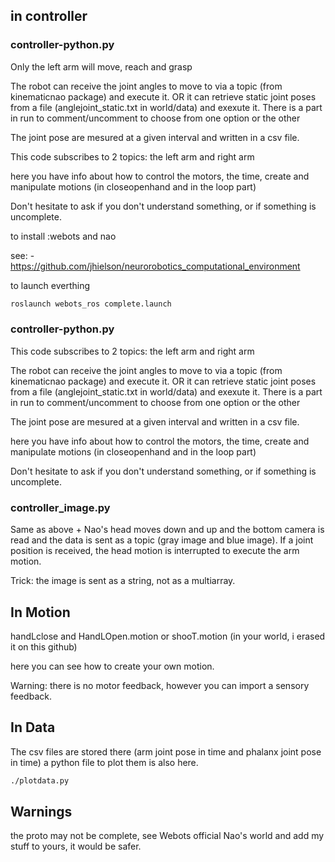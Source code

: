 ## in controller

### controller-python.py 

Only the left arm will move, reach and grasp 

The robot can receive the joint angles to move to via a topic (from kinematicnao package) and execute it. 
OR it can retrieve static joint poses from a file (anglejoint_static.txt in world/data) and exexute it.
There is a part in run to comment/uncomment to choose from one option or the other


The joint pose are mesured at a given interval and written in a csv file. 

This code subscribes to 2 topics: the left arm and right arm 

here you have info about how to control the motors, the time, create and manipulate motions (in closeopenhand and in the loop part)

Don't hesitate to ask if you don't understand something, or if something is uncomplete. 

to install :webots and nao 

see: - https://github.com/jhielson/neurorobotics_computational_environment

to launch everthing

```bash
roslaunch webots_ros complete.launch
```

### controller-python.py 
This code subscribes to 2 topics: the left arm and right arm 

The robot can receive the joint angles to move to via a topic (from kinematicnao package) and execute it. 
OR it can retrieve static joint poses from a file (anglejoint_static.txt in world/data) and exexute it.
There is a part in run to comment/uncomment to choose from one option or the other


The joint pose are mesured at a given interval and written in a csv file. 


here you have info about how to control the motors, the time, create and manipulate motions (in closeopenhand and in the loop part)

Don't hesitate to ask if you don't understand something, or if something is uncomplete. 


### controller_image.py
Same as above + Nao's head moves down and up and the bottom camera is read and the data is sent as a topic (gray image and blue image).
If a joint position is received, the head motion is interrupted to execute the arm motion.

Trick: the image is sent as a string, not as a multiarray. 



## In Motion
handLclose and HandLOpen.motion or shooT.motion (in your world, i erased it on this github) 

here you can see how to create your own motion. 

Warning: there is no motor feedback, however you can import a sensory feedback.

## In Data

The csv files are stored there (arm joint pose in time and phalanx joint pose in time)
a python file to plot them is also here. 
```bash
./plotdata.py
```


## Warnings
the proto may not be complete, see Webots official Nao's world and add my stuff to yours, it would be safer. 


